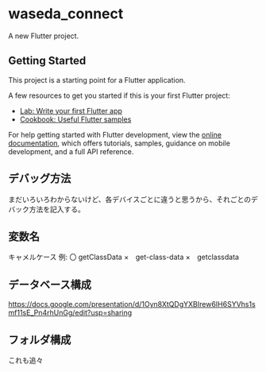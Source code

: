 # waseda_connect

A new Flutter project.

## Getting Started

This project is a starting point for a Flutter application.

A few resources to get you started if this is your first Flutter project:

- [Lab: Write your first Flutter app](https://docs.flutter.dev/get-started/codelab)
- [Cookbook: Useful Flutter samples](https://docs.flutter.dev/cookbook)

For help getting started with Flutter development, view the
[online documentation](https://docs.flutter.dev/), which offers tutorials,
samples, guidance on mobile development, and a full API reference.

## デバッグ方法
まだいろいろわからないけど、各デバイスごとに違うと思うから、それごとのデバック方法を記入する。


## 変数名
キャメルケース
例:
〇 getClassData
×　get-class-data
×　getclassdata

## データベース構成
https://docs.google.com/presentation/d/1Oyn8XtQDgYXBIrew6IH6SYVhs1smf11sE_Pn4rhUnGg/edit?usp=sharing

## フォルダ構成
これも追々




